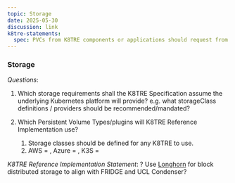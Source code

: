 ```yaml
---
topic: Storage
date: 2025-05-30
discussion: link
k8tre-statements:
  spec: PVCs from K8TRE components or applications should request from a set of pre-defined storage classes, not simply from the default storage class.  
---
```


### Storage

*Questions*: 

1. Which storage requirements shall the K8TRE Specification assume the underlying Kubernetes platform will provide? e.g. what storageClass definitions / providers should be recommended/mandated?
2. Which Persistent Volume Types/plugins will K8TRE Reference Implementation use?

    1. Storage classes should be defined for any K8TRE to use.
    2. AWS = , Azure = , K3S = 

*K8TRE Reference Implementation Statement*: ? Use [Longhorn](https://longhorn.io/docs/1.9.0/deploy/install/install-with-kubectl/) for block distributed storage to align with FRIDGE and UCL Condenser?